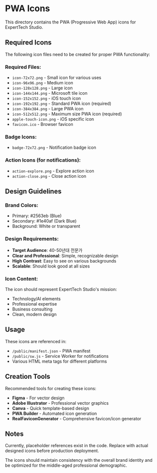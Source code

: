 # PWA Icons

This directory contains the PWA (Progressive Web App) icons for ExpertTech Studio.

## Required Icons

The following icon files need to be created for proper PWA functionality:

### Required Files:
- `icon-72x72.png` - Small icon for various uses
- `icon-96x96.png` - Medium icon
- `icon-128x128.png` - Large icon
- `icon-144x144.png` - Microsoft tile icon
- `icon-152x152.png` - iOS touch icon
- `icon-192x192.png` - Standard PWA icon (required)
- `icon-384x384.png` - Large PWA icon
- `icon-512x512.png` - Maximum size PWA icon (required)
- `apple-touch-icon.png` - iOS specific icon
- `favicon.ico` - Browser favicon

### Badge Icons:
- `badge-72x72.png` - Notification badge icon

### Action Icons (for notifications):
- `action-explore.png` - Explore action icon
- `action-close.png` - Close action icon

## Design Guidelines

### Brand Colors:
- Primary: #2563eb (Blue)
- Secondary: #1e40af (Dark Blue)
- Background: White or transparent

### Design Requirements:
- **Target Audience**: 40-50년대 전문가
- **Clear and Professional**: Simple, recognizable design
- **High Contrast**: Easy to see on various backgrounds
- **Scalable**: Should look good at all sizes

### Icon Content:
The icon should represent ExpertTech Studio's mission:
- Technology/AI elements
- Professional expertise
- Business consulting
- Clean, modern design

## Usage

These icons are referenced in:
- `/public/manifest.json` - PWA manifest
- `/public/sw.js` - Service Worker for notifications
- Various HTML meta tags for different platforms

## Creation Tools

Recommended tools for creating these icons:
- **Figma** - For vector design
- **Adobe Illustrator** - Professional vector graphics
- **Canva** - Quick template-based design
- **PWA Builder** - Automated icon generation
- **RealFaviconGenerator** - Comprehensive favicon/icon generator

## Notes

Currently, placeholder references exist in the code. Replace with actual designed icons before production deployment.

The icons should maintain consistency with the overall brand identity and be optimized for the middle-aged professional demographic.